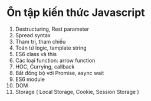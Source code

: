 # Ôn tập kiến thức Javascript

1. Destructuring, Rest parameter
2. Spread syntax
3. Tham trị, tham chiếu
4. Toán tử logic, tamplate string
5. ES6 class và this
6. Các loại function: arrow function
7. HOC, Currying, callback
8. Bất đồng bộ với Promise, async wait
9. ES6 module
10. DOM
11. Storage ( Local Storage, Cookie, Session Storage )
